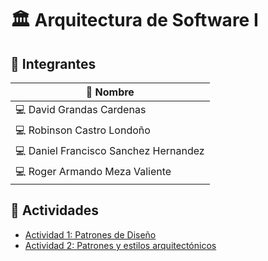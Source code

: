 # 🏛️ Arquitectura de Software I

## 👥 Integrantes

| 🧑 Nombre                             |
| ------------------------------------- |
| 💻 David Grandas Cardenas             |
| 💻 Robinson Castro Londoño            |
| 💻 Daniel Francisco Sanchez Hernandez |
| 💻 Roger Armando Meza Valiente        |

## 📄 Actividades

- [Actividad 1: Patrones de Diseño](./Actividad_1/README.md)
- [Actividad 2: Patrones y estilos arquitectónicos](./Actividad_2/README.md)

